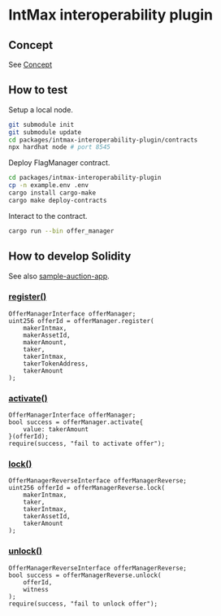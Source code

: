 # IntMax interoperability plugin

## Concept

See [Concept](./docs/concept.md)

## How to test

Setup a local node.

```sh
git submodule init
git submodule update
cd packages/intmax-interoperability-plugin/contracts
npx hardhat node # port 8545
```

Deploy FlagManager contract.

```sh
cd packages/intmax-interoperability-plugin
cp -n example.env .env
cargo install cargo-make
cargo make deploy-contracts
```

Interact to the contract.

```sh
cargo run --bin offer_manager
```

## How to develop Solidity

See also [sample-auction-app](https://github.com/InternetMaximalism/intmax-rollup-cli-flag/tree/main/packages/sample-auction-app/contract).

### [register()](./contracts/contracts/OfferManagerInterface.sol#L42-L60)

```solidity
OfferManagerInterface offerManager;
uint256 offerId = offerManager.register(
    makerIntmax,
    makerAssetId,
    makerAmount,
    taker,
    takerIntmax,
    takerTokenAddress,
    takerAmount
);
```

### [activate()](./contracts/contracts/OfferManagerInterface.sol#L69-L73)

```solidity
OfferManagerInterface offerManager;
bool success = offerManager.activate{
    value: takerAmount
}(offerId);
require(success, "fail to activate offer");
```

### [lock()](./contracts/contracts/OfferManagerReverseInterface.sol#L39-L53)

```solidity
OfferManagerReverseInterface offerManagerReverse;
uint256 offerId = offerManagerReverse.lock(
    makerIntmax,
    taker,
    takerIntmax,
    takerAssetId,
    takerAmount
);
```

### [unlock()](./contracts/contracts/OfferManagerReverseInterface.sol#L62-L70)

```solidity
OfferManagerReverseInterface offerManagerReverse;
bool success = offerManagerReverse.unlock(
    offerId,
    witness
);
require(success, "fail to unlock offer");
```
